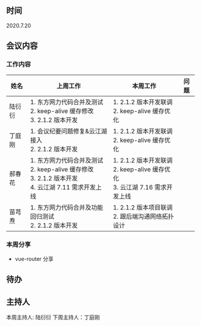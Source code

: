 ## 时间

2020.7.20

## 会议内容

### 工作内容

| 姓名   | 上周工作                                                                                                    | 本周工作                                                                           | 问题 |
| ------ | ----------------------------------------------------------------------------------------------------------- | ---------------------------------------------------------------------------------- | ---- |
| 陆衍衍 | 1. 东方网力代码合并及测试 <br> 2. keep-alive 缓存修改 <br>3. 2.1.2 版本开发                                 | 1. 2.1.2 版本开发联调 <br> 2. keep-alive 缓存优化                                  |      |
| 丁庭刚 | 1. 会议纪要问题修复&云江湖接入 <br> 2. 2.1.2 版本开发                                                       | 1. 2.1.2 版本开发联调 <br> 2. keep-alive 缓存优化                                  |      |
| 郝春花 | 1. 东方网力代码合并及测试 <br> 2. keep-alive 缓存修改 <br>3. 2.1.2 版本开发 <br>4. 云江湖 7.11 需求开发上线 | 1. 2.1.2 版本开发联调 <br> 2. keep-alive 缓存优化 <br> 3. 云江湖 7.16 需求开发上线 |      |
| 苗芎焘 | 1. 东方网力代码合并及功能回归测试 <br> 2. 2.1.2 版本开发                                                    | 1. 2.1.2 版本项目联调 <br> 2. 跟后端沟通网络拓扑设计                               |      |

### 本周分享

- vue-router 分享

## 待办

## 主持人

本周主持人: 陆衍衍
下周主持人：丁庭刚
